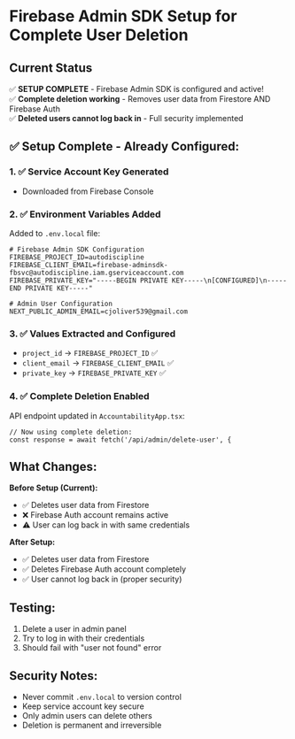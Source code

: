 # Firebase Admin SDK Setup for Complete User Deletion

## Current Status
✅ **SETUP COMPLETE** - Firebase Admin SDK is configured and active!  
✅ **Complete deletion working** - Removes user data from Firestore AND Firebase Auth  
✅ **Deleted users cannot log back in** - Full security implemented

## ✅ Setup Complete - Already Configured:

### 1. ✅ Service Account Key Generated
- Downloaded from Firebase Console

### 2. ✅ Environment Variables Added
Added to `.env.local` file:

```env
# Firebase Admin SDK Configuration
FIREBASE_PROJECT_ID=autodiscipline
FIREBASE_CLIENT_EMAIL=firebase-adminsdk-fbsvc@autodiscipline.iam.gserviceaccount.com
FIREBASE_PRIVATE_KEY="-----BEGIN PRIVATE KEY-----\n[CONFIGURED]\n-----END PRIVATE KEY-----"

# Admin User Configuration
NEXT_PUBLIC_ADMIN_EMAIL=cjoliver539@gmail.com
```

### 3. ✅ Values Extracted and Configured
- `project_id` → `FIREBASE_PROJECT_ID` ✅
- `client_email` → `FIREBASE_CLIENT_EMAIL` ✅
- `private_key` → `FIREBASE_PRIVATE_KEY` ✅

### 4. ✅ Complete Deletion Enabled
API endpoint updated in `AccountabilityApp.tsx`:
```tsx
// Now using complete deletion:
const response = await fetch('/api/admin/delete-user', {
```

## What Changes:

**Before Setup (Current):**
- ✅ Deletes user data from Firestore
- ❌ Firebase Auth account remains active
- ⚠️ User can log back in with same credentials

**After Setup:**
- ✅ Deletes user data from Firestore
- ✅ Deletes Firebase Auth account completely  
- ✅ User cannot log back in (proper security)

## Testing:
1. Delete a user in admin panel
2. Try to log in with their credentials
3. Should fail with "user not found" error

## Security Notes:
- Never commit `.env.local` to version control
- Keep service account key secure
- Only admin users can delete others
- Deletion is permanent and irreversible
